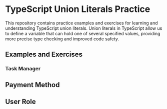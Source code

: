 # TypeScript Union Literals Practice

This repository contains practice examples and exercises for learning and understanding TypeScript union literals. Union literals in TypeScript allow us to define a variable that can hold one of several specified values, providing more precise type checking and improved code safety.

## Examples and Exercises

### Task Manager

## Payment Method

## User Role 